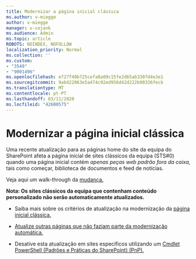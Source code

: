 ```yaml
---
title: Modernizar a página inicial clássica
ms.author: v-miegge
author: v-miegge
manager: v-cojank
ms.audience: Admin
ms.topic: article
ROBOTS: NOINDEX, NOFOLLOW
localization_priority: Normal
ms.collection: ''
ms.custom:
- "3549"
- "9001496"
ms.openlocfilehash: e727f40b725cefa8a09c15fe2d65ab3307d4e3e1
ms.sourcegitcommit: 9ab422063e5a474c92ed956d42d222b90336fecb
ms.translationtype: MT
ms.contentlocale: pt-PT
ms.lasthandoff: 03/11/2020
ms.locfileid: "42600575"
---
```

# <a name="modernize-the-classic-home-page"></a>Modernizar a página inicial clássica

Uma recente atualização para as páginas home do site da equipa do SharePoint afeta a página inicial de sites clássicos da equipa (STS#0) quando uma página inicial contém *apenas peças web padrão fora da caixa,* tais como começar, biblioteca de documentos e feed de notícias.

Veja aqui um walk-through da [mudança.](https://docs.microsoft.com/sharepoint/sharepointonline/media/homepage-upgrade-gif.gif) 

**Nota: Os sites clássicos da equipa que contenham conteúdo personalizado não serão automaticamente atualizados.**

* Saiba mais sobre os critérios de atualização na modernização da [página inicial clássica.](https://docs.microsoft.com/sharepoint/disable-auto-modernization-classic-home-pages#why-update-classic-team-site-home-pages-to-modern)

* [Atualize outras páginas que não faziam parte da modernização automática.](https://docs.microsoft.com/sharepoint/dev/transform/modernize-userinterface-site-pages)

* Desative esta atualização em sites específicos utilizando um [Cmdlet PowerShell (Padrões e Práticas do SharePoint) (PnP).](https://docs.microsoft.com/powershell/sharepoint/sharepoint-pnp/sharepoint-pnp-cmdlets)
